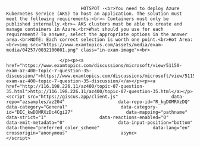 <p class="card-text">
							
								HOTSPOT -<br>You need to deploy Azure Kubernetes Service (AKS) to host an application. The solution must meet the following requirements:<br>✑ Containers must only be published internally.<br>✑ AKS clusters must be able to create and manage containers in Azure.<br>What should you use for each requirement? To answer, select the appropriate options in the answer area.<br>NOTE: Each correct selection is worth one point.<br>Hot Area:<br><img src="https://www.examtopics.com/assets/media/exam-media/04257/0032100001.png" class="in-exam-image"><br>
							
						</p><p><a href="https://www.examtopics.com/discussions/microsoft/view/51150-exam-az-400-topic-7-question-35-discussion/">https://www.examtopics.com/discussions/microsoft/view/51150-exam-az-400-topic-7-question-35-discussion/</a></p><p><a href="http://116.198.226.11/az400/topic-07-question-35.html">http://116.198.226.11/az400/topic-07-question-35.html</a></p><script src="https://giscus.app/client.js"                    data-repo="azsamples/az204"                    data-repo-id="R_kgDOMRXzDQ"                    data-category="General"                    data-category-id="DIC_kwDOMRXzDc4Cgi27"                    data-mapping="pathname"                    data-strict="1"                    data-reactions-enabled="0"                    data-emit-metadata="0"                    data-input-position="bottom"                    data-theme="preferred_color_scheme"                    data-lang="en"                    crossorigin="anonymous"                    async>                    </script>